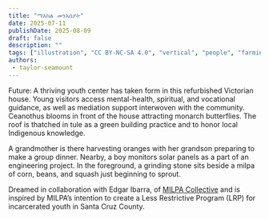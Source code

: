 ```yaml
---
title: "ማእከል መንእሰያት"
date: 2025-07-11
publishDate: 2025-08-09
draft: false
description: ""
tags: ["illustration", "CC BY-NC-SA 4.0", "vertical", "people", "farming", "cooperation", "solar"]
authors:
 - taylor-seamount
---
```


Future: A thriving youth center has taken form in this refurbished Victorian house. Young visitors access mental-health, spiritual, and vocational guidance, as well as mediation support interwoven with the community. Ceanothus blooms in front of the house attracting monarch butterflies. The roof is thatched in tule as a green building practice and to honor local Indigenous knowledge. 

A grandmother is there harvesting oranges with her grandson preparing to make a group dinner. Nearby, a boy monitors solar panels as a part of an engineering project. In the foreground, a grinding stone sits beside a milpa of corn, beans, and squash just beginning to sprout. 

Dreamed in collaboration with Edgar Ibarra, of [MILPA Collective](https://milpacollective.org/) and is inspired by MILPA’s intention to create a Less Restrictive Program (LRP) for incarcerated youth in Santa Cruz County. 